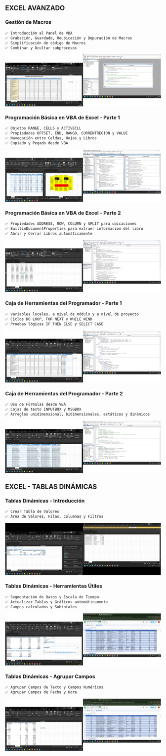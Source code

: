 ## EXCEL AVANZADO

### Gestión de Macros
    ✅ Introducción al Panel de VBA
    ✅ Grabación, Guardado, Reubicación y Depuración de Macros
    ✅ Simplificación de código de Macros
    ✅ Combinar y Ocultar subprocesos

![alt text](imgs/image.png)

### Programación Básica en VBA de Excel - Parte 1
    ✅ Objetos RANGE, CELLS y ACTIVECLL
    ✅ Propiedades OFFSET, END, RANGO, CURRENTREGION y VALUE
    ✅ Navegación entre Celdas, Hojas y Libros
    ✅ Copiado y Pegado desde VBA

![alt text](imgs/image02.png)

### Programación Básica en VBA de Excel - Parte 2
    ✅ Propiedades ADDRESS, ROW, COLUMN y SPLIT para ubicaciones
    ✅ BuiltinDocumentProperties para extraer información del libro 
    ✅ Abrir y Cerrar Libros automáticamente

![alt text](imgs/image03.png)

### Caja de Herramientas del Programador - Parte 1
    ✅ Variables locales, a nivel de módulo y a nivel de proyecto
    ✅ Ciclos DO LOOP, FOR NEXT y WHILE WEND
    ✅ Pruebas lógicas IF THEN ELSE y SELECT CASE

![alt text](imgs/image04.png)

### Caja de Herramientas del Programador - Parte 2
    ✅ Uso de Fórmulas desde VBA
    ✅ Cajas de texto INPUTBOX y MSGBOX
    ✅ Arreglos unidimensional, bidimensionales, estáticos y dinámicos

![alt text](imgs/image05.png)


## EXCEL - TABLAS DINÁMICAS

### Tablas Dinámicas - Introducción
    ✅ Crear Tabla de Valores
    ✅ Área de Valores, Filas, Columnas y Filtros

![alt text](imgs/cap01.png)

### Tablas Dinámicas - Herramientas Útiles
    ✅ Segmentación de Datos y Escala de Tiempo
    ✅ Actualizar Tablas y Gráficos automáticamente
    ✅ Campos calculados y Subtotales

![alt text](imgs/cap02.png)

### Tablas Dinámicas - Agrupar Campos
    ✅ Agrupar Campos de Texto y Campos Numéricos
    ✅ Agrupar Campos de Fecha y Hora

![alt text](imgs/cap03.png)